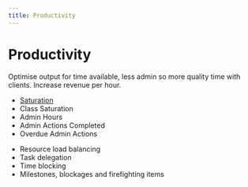 ```yaml
---
title: Productivity
---
```


# Productivity

Optimise output for time available, less admin so more quality time with clients. Increase revenue per hour.

- [Saturation](./saturation/)
- Class Saturation
- Admin Hours
- Admin Actions Completed
- Overdue Admin Actions

* Resource load balancing
* Task delegation
* Time blocking
* Milestones, blockages and firefighting items
